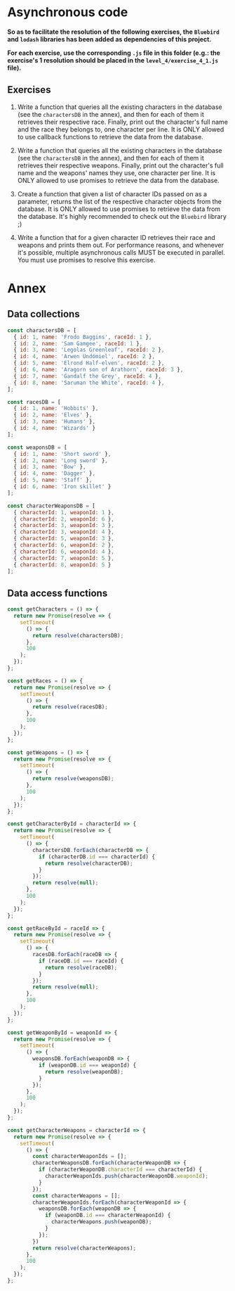# Asynchronous code

**So as to facilitate the resolution of the following exercises, the `Bluebird` and `lodash` libraries has been added as dependencies of this project.**

**For each exercise, use the corresponding `.js` file in this folder (e.g.: the exercise's 1 resolution should be placed in the `level_4/exercise_4_1.js` file).**

## Exercises

1. Write a function that queries all the existing characters in the database (see the `charactersDB` in the annex), and then for each of them it retrieves their respective race. Finally, print out the character's full name and the race they belongs to, one character per line. It is ONLY allowed to use callback functions to retrieve the data from the database.

2. Write a function that queries all the existing characters in the database (see the `charactersDB` in the annex), and then for each of them it retrieves their respective weapons. Finally, print out the character's full name and the weapons' names they use, one character per line. It is ONLY allowed to use promises to retrieve the data from the database.

3. Create a function that given a list of character IDs passed on as a parameter, returns the list of the respective character objects from the database. It is ONLY allowed to use promises to retrieve the data from the database. It's highly recommended to check out the `Bluebird` library ;)

4. Write a function that for a given character ID retrieves their race and weapons and prints them out. For performance reasons, and whenever it's possible, multiple asynchronous calls MUST be executed in parallel. You must use promises to resolve this exercise.

# Annex

## Data collections

```javascript
const charactersDB = [
  { id: 1, name: 'Frodo Baggins', raceId: 1 },
  { id: 2, name: 'Sam Gamgee', raceId: 1 },
  { id: 3, name: 'Legolas Greenleaf', raceId: 2 },
  { id: 4, name: 'Arwen Undómiel', raceId: 2 },
  { id: 5, name: 'Elrond Half-elven', raceId: 2 },
  { id: 6, name: 'Aragorn son of Arathorn', raceId: 3 },
  { id: 7, name: 'Gandalf the Grey', raceId: 4 },
  { id: 8, name: 'Saruman the White', raceId: 4 },
]; 

const racesDB = [
  { id: 1, name: 'Hobbits' },
  { id: 2, name: 'Elves' },
  { id: 3, name: 'Humans' },
  { id: 4, name: 'Wizards' }
];

const weaponsDB = [
  { id: 1, name: 'Short sword' },
  { id: 2, name: 'Long sword' },
  { id: 3, name: 'Bow' },
  { id: 4, name: 'Dagger' },
  { id: 5, name: 'Staff' },
  { id: 6, name: 'Iron skillet' }
];

const characterWeaponsDB = [
  { characterId: 1, weaponId: 1 },
  { characterId: 2, weaponId: 6 },
  { characterId: 3, weaponId: 3 },
  { characterId: 3, weaponId: 4 },
  { characterId: 5, weaponId: 3 },
  { characterId: 6, weaponId: 2 },
  { characterId: 6, weaponId: 4 },
  { characterId: 7, weaponId: 5 },
  { characterId: 8, weaponId: 5 }
];
```

## Data access functions

```javascript
const getCharacters = () => {
  return new Promise(resolve => {
    setTimeout(
      () => {
        return resolve(charactersDB);
      },
      100
    );
  });
};

const getRaces = () => {
  return new Promise(resolve => {
    setTimeout(
      () => {
        return resolve(racesDB);
      },
      100
    );
  });
};

const getWeapons = () => {
  return new Promise(resolve => {
    setTimeout(
      () => {
        return resolve(weaponsDB);
      },
      100
    );
  });
};

const getCharacterById = characterId => {
  return new Promise(resolve => {
    setTimeout(
      () => {
        charactersDB.forEach(characterDB => {
          if (characterDB.id === characterId) {
            return resolve(characterDB);
          }
        });
        return resolve(null);
      },
      100
    );
  });
};

const getRaceById = raceId => {
  return new Promise(resolve => {
    setTimeout(
      () => {
        racesDB.forEach(raceDB => {
          if (raceDB.id === raceId) {
            return resolve(raceDB);
          }
        });
        return resolve(null);
      },
      100
    );
  });
};

const getWeaponById = weaponId => {
  return new Promise(resolve => {
    setTimeout(
      () => {
        weaponsDB.forEach(weaponDB => {
          if (weaponDB.id === weaponId) {
            return resolve(weaponDB);
          }
        });
      },
      100
    );
  });
};

const getCharacterWeapons = characterId => {
  return new Promise(resolve => {
    setTimeout(
      () => {
        const characterWeaponIds = [];
        characterWeaponsDB.forEach(characterWeaponDB => {
          if (characterWeaponDB.characterId === characterId) {
            characterWeaponIds.push(characterWeaponDB.weaponId);
          }
        });
        const characterWeapons = [];
        characterWeaponIds.forEach(characterWeaponId => {
          weaponsDB.forEach(weaponDB => {
            if (weaponDB.id === characterWeaponId) {
              characterWeapons.push(weaponDB);
            }
          });
        })
        return resolve(characterWeapons);
      },
      100
    );
  });
};
```
